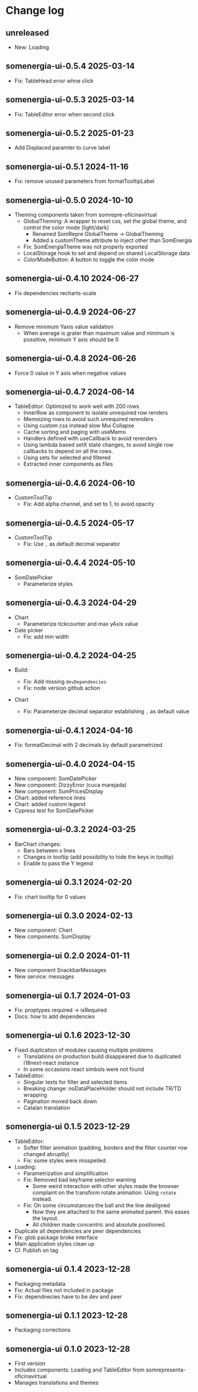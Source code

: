 # Change log

## unreleased

- New: Loading

## somenergia-ui-0.5.4 2025-03-14

- Fix: TableHead error whne click

## somenergia-ui-0.5.3 2025-03-14

- Fix: TableEditor error when second click

## somenergia-ui-0.5.2 2025-01-23

- Add Displaced paramter to curve label

## somenergia-ui-0.5.1 2024-11-16

- Fix: remove unused parameters from formatTooltipLabel

## somenergia-ui-0.5.0 2024-10-10

- Theming components taken from somrepre-oficinavirtual
    - GlobalTheming: A wrapper to reset css, set the global theme,
      and control the color mode (light/dark)
        - Renamed SomRepre GlobalTheme -> GlobalTheming
        - Added a customTheme attribute to inject other than SomEnergia
    - Fix: SomEnergiaTheme was not properly exported
    - LocalStorage hook to set and depend on shared LocalStorage data
    - ColorModeButton: A button to toggle the color mode

## somenergia-ui-0.4.10 2024-06-27

- Fix dependencies recharts-scale

## somenergia-ui-0.4.9 2024-06-27

- Remove minimum Yaxis value validation
   - When average is grater than maximum value and 
     minimum is possitive, minimum Y axis should be 0

## somenergia-ui-0.4.8 2024-06-26

- Force 0 value in Y axis when negative values

## somenergia-ui-0.4.7 2024-06-14

- TableEditor: Optimized to work well with 200 rows
    - InnerRow as component to isolate unrequired row renders
    - Memoizing rows to avoid such unrequired rerenders
    - Using custom css instead slow Mui Collapse
    - Cache sorting and paging with useMemo
    - Handlers defined with useCallback to avoid rerenders
    - Using lambda based setX state changes, to avoid single
      row callbacks to depend on all the rows.
    - Using sets for selected and filtered
    - Extracted inner components as files

## somenergia-ui-0.4.6 2024-06-10

- CustomToolTip
    - Fix: Add alpha channel, and set to 1, to avoid opacity

## somenergia-ui-0.4.5 2024-05-17

- CustomToolTip
    - Fix: Use `,` as default decimal separator

## somenergia-ui-0.4.4 2024-05-10

- SomDatePicker
    - Parameterize styles

## somenergia-ui-0.4.3 2024-04-29

- Chart
    - Parameterize tickcounter and max yAxis value
- Date picker
    - Fix: add min width

## somenergia-ui-0.4.2 2024-04-25

- Build:
    - Fix: Add missing `devDependencies`
    - Fix: node version github action

- Chart
    - Fix: Parameterize decimal separator establishing `,` as default value

## somenergia-ui-0.4.1 2024-04-16

- Fix: formatDecimal with 2 decimals by default
parametrized

## somenergia-ui-0.4.0 2024-04-15

- New component: SomDatePicker
- New component: DizzyError (cuca marejada)
- New component: SumPricesDisplay
- Chart: added reference lines
- Chart: added custom legend
- Cypress test for SomDatePicker

## somenergia-ui-0.3.2 2024-03-25

- BarChart changes:
  - Bars between x lines
  - Changes in tooltip (add possibility to hide the keys in tooltip)
  - Enable to pass the Y legend

## somenergia-ui 0.3.1 2024-02-20

- Fix: chart tooltip for 0 values

## somenergia-ui 0.3.0 2024-02-13

- New component: Chart
- New components: SumDisplay

## somenergia-ui 0.2.0 2024-01-11

- New component SnackbarMessages
- New service: messages

## somenergia-ui 0.1.7 2024-01-03

- Fix: proptypes required -> isRequired
- Docs: how to add dependencies

## somenergia-ui 0.1.6 2023-12-30

- Fixed duplication of modules causing multiple problems
    - Translations on production build disappeared due to duplicated i18next-react instance
    - In some occasions react simbols were not found
- TableEditor:
    - Singular texts for filter and selected items
    - Breaking change: noDataPlaceHolder should not include TR/TD wrapping
    - Pagination moved back down
    - Catalan translation

## somenergia-ui 0.1.5 2023-12-29

- TableEditor:
    - Softer filter animation (padding, borders and the filter counter row changed abruptly)
    - Fix: some styles were misspelled.
- Loading:
    - Parametrization and simplification
    - Fix: Removed bad keyframe selector warning
        - Some weird interaction with other styles
          made the browser complaint on the transform
          rotate animation. Using `rotate` instead.
    - Fix: On some circumstances the ball and the line dealigned
        - Now they are attached to the same animated parent.
          this eases the layout.
        - All children made concentric and absolute positioned.
- Duplicate all dependencies are peer dependencies
- Fix: glob package broke interface
- Main application styles clean up
- CI: Publish on tag

## somenergia-ui 0.1.4 2023-12-28

- Packaging metadata
- Fix: Actual files not included in package
- Fix: dependnecies have to be dev and peer

## somenergia-ui 0.1.1 2023-12-28

- Packaging corrections

## somenergia-ui 0.1.0 2023-12-28

- First version
- Includes components: Loading and TableEditor from somrepresenta-oficinavirtual
- Manages translations and themes
